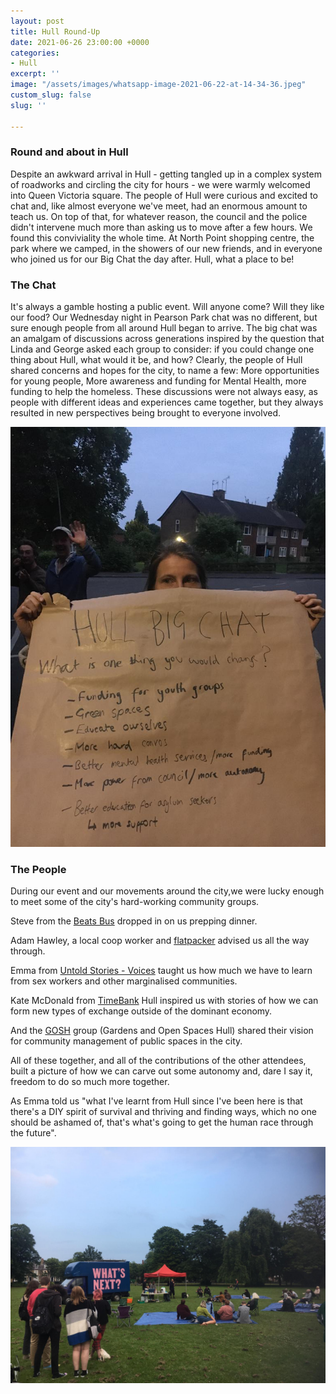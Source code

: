 ```yaml
---
layout: post
title: Hull Round-Up
date: 2021-06-26 23:00:00 +0000
categories:
- Hull
excerpt: ''
image: "/assets/images/whatsapp-image-2021-06-22-at-14-34-36.jpeg"
custom_slug: false
slug: ''

---
```

### Round and about in Hull

Despite an awkward arrival in Hull - getting tangled up in a complex system of roadworks and circling the city for hours - we were warmly welcomed into Queen Victoria square. The people of Hull were curious and excited to chat and, like almost everyone we've meet, had an enormous amount to teach us. On top of that, for whatever reason, the council and the police didn't intervene much more than asking us to move after a few hours. We found this conviviality the whole time. At North Point shopping centre, the park where we camped, in the showers of our new friends, and in everyone who joined us for our Big Chat the day after. Hull, what a place to be!

### The Chat

It's always a gamble hosting a public event. Will anyone come? Will they like our food? Our Wednesday night in Pearson Park chat was no different, but sure enough people from all around Hull began to arrive. The big chat was an amalgam of discussions across generations inspired by the question that Linda and George asked each group to consider: if you could change one thing about Hull, what would it be, and how? Clearly, the people of Hull shared concerns and hopes for the city, to name a few: More opportunities for young people, More awareness and funding for Mental Health, more funding to help the homeless. These discussions were not always easy, as people with different ideas and experiences came together, but they always resulted in new perspectives being brought to everyone involved.

![](/assets/images/whatsapp-image-2021-06-24-at-13-29-25-1.jpeg)

### The People

During our event and our movements around the city,we were lucky enough to meet some of the city's hard-working community groups.

Steve from the [Beats Bus](https://beats-bus.co.uk/) dropped in on us prepping dinner.

Adam Hawley, a local coop worker and [flatpacker](https://www.flatpackdemocracy.co.uk/) advised us all the way through.

Emma from [Untold Stories - Voices](https://anuntoldstory-voices.com/) taught us how much we have to learn from sex workers and other marginalised communities.

Kate McDonald from [TimeBank](http://www.timebankhullandeastriding.co.uk/) Hull inspired us with stories of how we can form new types of exchange outside of the dominant economy.

And the [GOSH](https://www.facebook.com/GoshHull/) group (Gardens and Open Spaces Hull) shared their vision for community management of public spaces in the city.

All of these together, and all of the contributions of the other attendees, built a picture of how we can carve out some autonomy and, dare I say it, freedom to do so much more together.

As Emma told us "what I've learnt from Hull since I've been here is that there's a DIY spirit of survival and thriving and finding ways, which no one should be ashamed of, that's what's going to get the human race through the future".

![](/assets/images/whatsapp-image-2021-06-24-at-13-27-30.jpeg)
